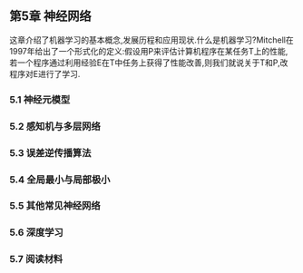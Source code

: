 ## 第5章 神经网络
这章介绍了机器学习的基本概念,发展历程和应用现状.什么是机器学习?Mitchell在1997年给出了一个形式化的定义:假设用P来评估计算机程序在某任务T上的性能,若一个程序通过利用经验E在T中任务上获得了性能改善,则我们就说关于T和P,改程序对E进行了学习.

### 5.1 神经元模型

### 5.2 感知机与多层网络

### 5.3 误差逆传播算法

### 5.4 全局最小与局部极小

### 5.5 其他常见神经网络

### 5.6 深度学习

### 5.7 阅读材料

